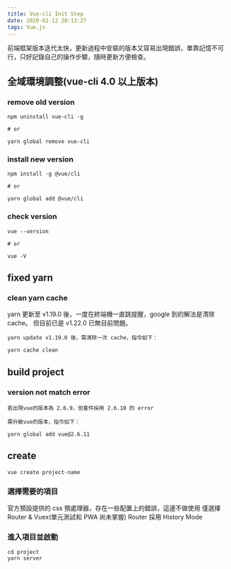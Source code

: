 ```yaml
---
title: Vue-cli Init Step
date: 2020-02-12 20:13:27
tags: Vue.js
---
```

前端框架版本迭代太快，更新過程中安裝的版本又容易出現錯誤，單靠記憶不可行，只好記錄自己的操作步驟，隨時更新方便檢查。
<!--more-->
## 全域環境調整(vue-cli 4.0 以上版本)
### remove old version
```
npm uninstall vue-cli -g

# or

yarn global remove vue-cli
```
### install new version
```
npm install -g @vue/cli

# or

yarn global add @vue/cli
```
### check version
```
vue --version

# or

vue -V
```
## fixed yarn
### clean yarn cache
yarn 更新至 v1.19.0 後，一度在終端機一直跳提醒，google 到的解法是清除 cache。
但目前已是 v1.22.0 已無目前問題。
```
yarn update v1.19.0 後，需清除一次 cache，指令如下：

yarn cache clean
```
## build project
### version not match error
```
若出現vue的版本為 2.6.9，但套件採用 2.6.10 的 error

需升級vue的版本，指令如下：

yarn global add vue@2.6.11
```
## create
```
vue create project-name
```
### 選擇需要的項目
官方預設提供的 css 預處理器，存在一些配置上的錯誤，這邊不做使用
僅選擇 Router & Vuex(單元測試和 PWA 尚未掌握)
Router 採用 History Mode
### 進入項目並啟動
```
cd project
yarn server
```